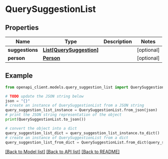 # QuerySuggestionList


## Properties

Name | Type | Description | Notes
------------ | ------------- | ------------- | -------------
**suggestions** | [**List[QuerySuggestion]**](QuerySuggestion.md) |  | [optional] 
**person** | [**Person**](Person.md) |  | [optional] 

## Example

```python
from openapi_client.models.query_suggestion_list import QuerySuggestionList

# TODO update the JSON string below
json = "{}"
# create an instance of QuerySuggestionList from a JSON string
query_suggestion_list_instance = QuerySuggestionList.from_json(json)
# print the JSON string representation of the object
print(QuerySuggestionList.to_json())

# convert the object into a dict
query_suggestion_list_dict = query_suggestion_list_instance.to_dict()
# create an instance of QuerySuggestionList from a dict
query_suggestion_list_from_dict = QuerySuggestionList.from_dict(query_suggestion_list_dict)
```
[[Back to Model list]](../README.md#documentation-for-models) [[Back to API list]](../README.md#documentation-for-api-endpoints) [[Back to README]](../README.md)


